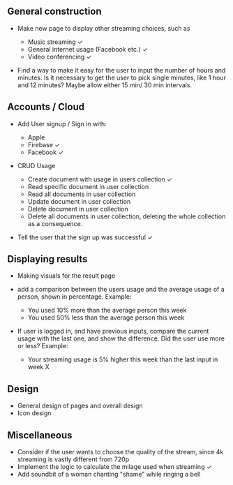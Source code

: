 ## General construction
- Make new page to display other streaming choices, such as
  - Music streaming ✓
  - General internet usage (Facebook etc.) ✓
  - Video conferencing ✓

- Find a way to make it easy for the user to input the number of hours and minutes. 
  Is it necessary to get the user to pick single minutes, like 1 hour and 12 minutes? Maybe allow either 15 min/ 30 min  intervals.

## Accounts / Cloud

- Add User signup / Sign in with:
    - Apple 
    - Firebase ✓
    - Facebook ✓

- CRUD Usage
  - Create document with usage in users collection ✓
  - Read specific document in user collection
  - Read all documents in user collection
  - Update document in user collection
  - Delete document in user collection
  - Delete all documents in user collection, deleting the whole collection as a consequence.

- Tell the user that the sign up was successful ✓

## Displaying results
 - Making visuals for the result page
 - add a comparison between the users usage and the average usage of a person, shown in percentage. Example:
   - You used 10% more than the average person this week
   - You used 50% less than the average person this week

 - If user is logged in, and have previous inputs, compare the current usage with the last one, and show the difference. Did the user use more or less? Example:
   - Your streaming usage is 5% higher this week than the last input in week X


## Design
- General design of pages and overall design
- Icon design

## Miscellaneous
- Consider if the user wants to choose the quality of the stream, since 4k streaming is vastly different from 720p
- Implement the logic to calculate the milage used when streaming ✓
- Add soundbit of a woman chanting "shame" while ringing a bell

